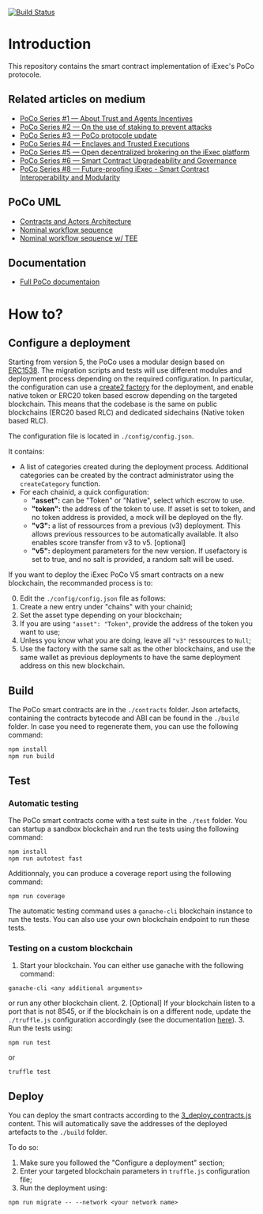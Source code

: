 
[![Build Status](https://drone.iex.ec/api/badges/iExecBlockchainComputing/PoCo-dev/status.svg)](https://drone.iex.ec/iExecBlockchainComputing/PoCo-dev)


# Introduction

This repository contains the smart contract implementation of iExec's PoCo protocole.

## Related articles on medium

- [PoCo Series #1 — About Trust and Agents Incentives](https://medium.com/iex-ec/about-trust-and-agents-incentives-4651c138974c)
- [PoCo Series #2 — On the use of staking to prevent attacks](https://medium.com/iex-ec/poco-series-2-on-the-use-of-staking-to-prevent-attacks-2a5c700558bd)
- [PoCo Series #3 — PoCo protocole update](https://medium.com/iex-ec/poco-series-3-poco-protocole-update-a2c8f8f30126)
- [PoCo Series #4 — Enclaves and Trusted Executions](https://medium.com/iex-ec/poco-series-4-sgx-enclaves-and-trusted-executions-6f2ebed8d4fa)
- [PoCo Series #5 — Open decentralized brokering on the iExec platform](https://medium.com/iex-ec/poco-series-5-open-decentralized-brokering-on-the-iexec-platform-67b266e330d8)
- [PoCo Series #6 — Smart Contract Upgradeability and Governance](https://medium.com/iex-ec/poco-series-6-smart-contract-upgradeability-and-governance-68d2cdecd120)
- [PoCo Series #8 — Future-proofing iExec - Smart Contract Interoperability and Modularity](https://medium.com/iex-ec/poco-series-8-future-proofing-iexec-smart-contract-interoperability-and-modularity-37a3d3613f11)

## PoCo UML

- [Contracts and Actors Architecture](./uml/architecture-ODB.png)
- [Nominal workflow sequence](./uml/nominalworkflow-ODB.png)
- [Nominal workflow sequence w/ TEE](./uml/nominalworkflow-ODB+TEE.png)

## Documentation

- [Full PoCo documentaion](https://docs.iex.ec/key-concepts/proof-of-contribution)

# How to?

## Configure a deployment

Starting from version 5, the PoCo uses a modular design based on [ERC1538](https://github.com/ethereum/EIPs/issues/1538). The migration scripts and tests will use different modules and deployment process depending on the required configuration. In particular, the configuration can use a [create2 factory](https://github.com/iExecBlockchainComputing/iexec-solidity/blob/master/contracts/Factory/GenericFactory.sol) for the deployment, and enable native token or ERC20 token based escrow depending on the targeted blockchain. This means that the codebase is the same on public blockchains (ERC20 based RLC) and dedicated sidechains (Native token based RLC).

The configuration file is located in `./config/config.json`.

It contains:
- A list of categories created during the deployment process. Additional categories can be created by the contract administrator using the `createCategory` function.
- For each chainid, a quick configuration:
	- **"asset":** can be "Token" or "Native", select which escrow to use.
	- **"token":** the address of the token to use. If asset is set to token, and no token address is provided, a mock will be deployed on the fly.
	- **"v3":** a list of ressources from a previous (v3) deployment. This allows previous ressources to be automatically available. It also enables score transfer from v3 to v5. [optional]
	- **"v5":** deployment parameters for the new version. If usefactory is set to true, and no salt is provided, a random salt will be used.

If you want to deploy the iExec PoCo V5 smart contracts on a new blockchain, the recommanded process is to:

0. Edit the `./config/config.json` file as follows:
1. Create a new entry under "chains" with your chainid;
2. Set the asset type depending on your blockchain;
3. If you are using `"asset": "Token"`, provide the address of the token you want to use;
4. Unless you know what you are doing, leave all `"v3"` ressources to `Null`;
5. Use the factory with the same salt as the other blockchains, and use the same wallet as previous deployments to have the same deployment address on this new blockchain.


## Build

The PoCo smart contracts are in the `./contracts` folder. Json artefacts, containing the contracts bytecode and ABI can be found in the `./build` folder. In case you need to regenerate them, you can use the following command:
```
npm install
npm run build
```

## Test

### Automatic testing

The PoCo smart contracts come with a test suite in the `./test` folder. You can startup a sandbox blockchain and run the tests using the following command:

```
npm install
npm run autotest fast
```

Additionnaly, you can produce a coverage report using the following command:
```
npm run coverage
```

The automatic testing command uses a `ganache-cli` blockchain instance to run the tests. You can also use your own blockchain endpoint to run these tests.

### Testing on a custom blockchain

1. Start your blockchain. You can either use ganache with the following command:
```
ganache-cli <any additional arguments>
```
or run any other blockchain client.
2. [Optional] If your blockchain listen to a port that is not 8545, or if the blockchain is on a different node, update the `./truffle.js` configuration accordingly (see the documentation [here](https://www.trufflesuite.com/docs/truffle/reference/configuration)).
3. Run the tests using:
```
npm run test
```
or
```
truffle test
```

## Deploy

You can deploy the smart contracts according to the [3_deploy_contracts.js](./migrations/3_deploy_contracts.js) content. This will automatically save the addresses of the deployed artefacts to the `./build` folder.

To do so:

1. Make sure you followed the "Configure a deployment" section;
2. Enter your targeted blockchain parameters in `truffle.js` configuration file;
3. Run the deployment using:
```
npm run migrate -- --network <your network name>
```
